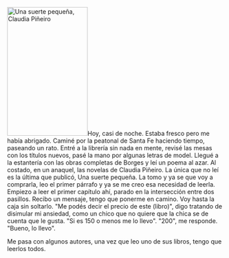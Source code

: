 <html><body><a href="/wp-content/uploads/2015/08/una_suerte1.jpg"><img class="alignleft size-medium wp-image-5393" src="/wp-content/uploads/2015/08/una_suerte1-187x300.jpg" alt="Una suerte pequeña, Claudia Piñeiro" width="187" height="300"></a>Hoy, casi de noche. Estaba fresco pero me había abrigado. Caminé por la peatonal de Santa Fe haciendo tiempo, paseando un rato. Entré a la librería sin nada en mente, revisé las mesas con los títulos nuevos, pasé la mano por algunas letras de model. Llegué a la estantería con las obras completas de Borges y leí un poema al azar. Al costado, en un anaquel, las novelas de Claudia Piñeiro. La única que no leí es la última que publicó, Una suerte pequeña. La tomo y ya se que voy a comprarla, leo el primer párrafo y ya se me creo esa necesidad de leerla. Empiezo a leer el primer capítulo ahí, parado en la intersección entre dos pasillos. Recibo un mensaje, tengo que ponerme en camino. Voy hasta la caja sin soltarlo. "Me podés decir el precio de este (libro)", digo tratando de disimular mi ansiedad, como un chico que no quiere que la chica se de cuenta que le gusta. "Si es 150 o menos me lo llevo". "200", me responde. "Bueno, lo llevo".

Me pasa con algunos autores, una vez que leo uno de sus libros, tengo que leerlos todos.</body></html>